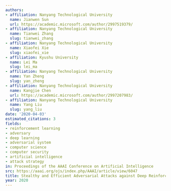 ```yaml
---
authors:
- affiliation: Nanyang Technological University
  name: Jianwen Sun
  url: https://academic.microsoft.com/author/2997519379/
- affiliation: Nanyang Technological University
  name: Tianwei Zhang
  slug: tianwei_zhang
- affiliation: Nanyang Technological University
  name: Xiaofei Xie
  slug: xiaofei_xie
- affiliation: Kyushu University
  name: Lei Ma
  slug: lei_ma
- affiliation: Nanyang Technological University
  name: Yan Zheng
  slug: yan_zheng
- affiliation: Nanyang Technological University
  name: Kangjie Chen
  url: https://academic.microsoft.com/author/2997207983/
- affiliation: Nanyang Technological University
  name: Yang Liu
  slug: yang_liu
date: '2020-04-03'
estimated_citations: 3
fields:
- reinforcement learning
- adversary
- deep learning
- adversarial system
- computer science
- computer security
- artificial intelligence
- attack strategy
in: Proceedings of the AAAI Conference on Artificial Intelligence
src: https://aaai.org/ojs/index.php/AAAI/article/view/6047
title: Stealthy and Efficient Adversarial Attacks against Deep Reinforcement Learning.
year: 2020
---
```

